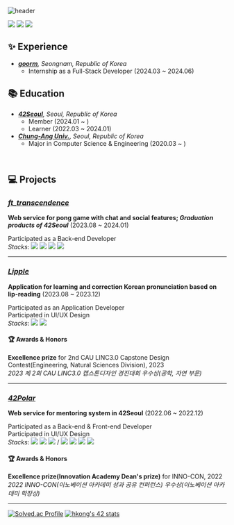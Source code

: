 ![header](https://capsule-render.vercel.app/api?type=waving&color=DCD6F7&height=260&section=header&text=Hyeonsol%20Kong&fontSize=60&fontColor=A6B1E1&fontAlignY=40&desc=sorah,%20hkong&descAlignY=52&descAlign=63&animation=fadeIn)

<a href="mailto:besyia0k0@gmail.com"><img src="https://img.shields.io/badge/Gmail-D14836?style=flat-square&logo=gmail&logoColor=white&link=mailto:besyia0k0@gmail.com"/></a>
<a href="https://www.linkedin.com/in/hyeonsolkong/"><img src="https://img.shields.io/badge/LinkedIn-0077B5?style=flat-square&logo=linkedin&logoColor=white"/></a>
<a href="https://velog.io/@besyia0k0"><img src="https://img.shields.io/badge/Velog-20C997?style=flat-square&logo=Velog&logoColor=white"/></a>

## ✨ Experience
* _**[goorm](https://goorm.co/)**, Seongnam, Republic of Korea_
    - Internship as a Full-Stack Developer (2024.03 ~ 2024.06)

## 📚 Education
* _**[42Seoul](https://42seoul.kr/)**, Seoul, Republic of Korea_
    - Member (2024.01 ~ )
    - Learner (2022.03 ~ 2024.01)
* _**[Chung-Ang Univ.](https://www.cau.ac.kr/)**, Seoul, Republic of Korea_
    - Major in Computer Science & Engineering (2020.03 ~ )
<br/>

## 💻 Projects
### ***[ft_transcendence](https://github.com/42masterplan/ft_transcendence-back)***
**Web service for pong game with chat and social features; _Graduation products of 42Seoul_** (2023.08 ~ 2024.01)  

Participated as a Back-end Developer  
*Stacks*: 
<img src="https://img.shields.io/badge/NestJS-E0234E?style=flat-square&logo=NestJS&logoColor=white">
<img src="https://img.shields.io/badge/TypeScript-3178C6?style=flat-square&logo=TypeScript&logoColor=white">
<img src="https://img.shields.io/badge/Socket.io-010101?style=flat-square&logo=Socket.io&logoColor=white">
<img src="https://img.shields.io/badge/PostgreSQL-4169E1?style=flat-square&logo=PostgreSQL&logoColor=white">

---

### ***[Lipple](https://github.com/Cau-Lipple/lipple-app)***
**Application for learning and correction Korean pronunciation based on lip-reading** (2023.08 ~ 2023.12)

Participated as an Application Developer  
Participated in UI/UX Design  
*Stacks*: 
<img src="https://img.shields.io/badge/Flutter-02569B?style=flat-square&logo=Flutter&logoColor=white">
<img src="https://img.shields.io/badge/Figma-F24E1E?style=flat-square&logo=Figma&logoColor=white">

#### 🏆 Awards & Honors 
**Excellence prize** for 2nd CAU LINC3.0 Capstone Design Contest(Engineering, Natural Sciences Division), 2023  
*2023 제 2회 CAU LINC3.0 캡스톤디자인 경진대회 우수상(공학, 자연 부문)*

---

### ***[42Polar](https://github.com/42connected/polar-be)***
**Web service for mentoring system in 42Seoul** (2022.06 ~ 2022.12)

Participated as a Back-end & Front-end Developer  
Participated in UI/UX Design  
*Stacks*: 
<img src="https://img.shields.io/badge/NestJS-E0234E?style=flat-square&logo=NestJS&logoColor=white">
<img src="https://img.shields.io/badge/TypeScript-3178C6?style=flat-square&logo=TypeScript&logoColor=white">
<img src="https://img.shields.io/badge/PostgreSQL-4169E1?style=flat-square&logo=PostgreSQL&logoColor=white">
/
<img src="https://img.shields.io/badge/React-61DAFB?style=flat-square&logo=React&logoColor=white">
<img src="https://img.shields.io/badge/TypeScript-3178C6?style=flat-square&logo=TypeScript&logoColor=white">
<img src="https://img.shields.io/badge/StyledComponents-DB7093?style=flat-square&logo=styled-components&logoColor=white">
<img src="https://img.shields.io/badge/Figma-F24E1E?style=flat-square&logo=Figma&logoColor=white">


#### 🏆 Awards & Honors
**Excellence prize(Innovation Academy Dean's prize)** for INNO-CON, 2022  
*2022 INNO-CON(이노베이션 아카데미 성과 공유 컨퍼런스) 우수상(이노베이션 아카데미 학장상)*

---


  
[![Solved.ac Profile](http://mazassumnida.wtf/api/v2/generate_badge?boj=besyia0k0)](https://solved.ac/besyia0k0)
[![hkong's 42 stats](https://badge42.vercel.app/api/v2/cl1nasz59003509mr46v2ku1d/stats?cursusId=21&coalitionId=85)](https://github.com/JaeSeoKim/badge42)
